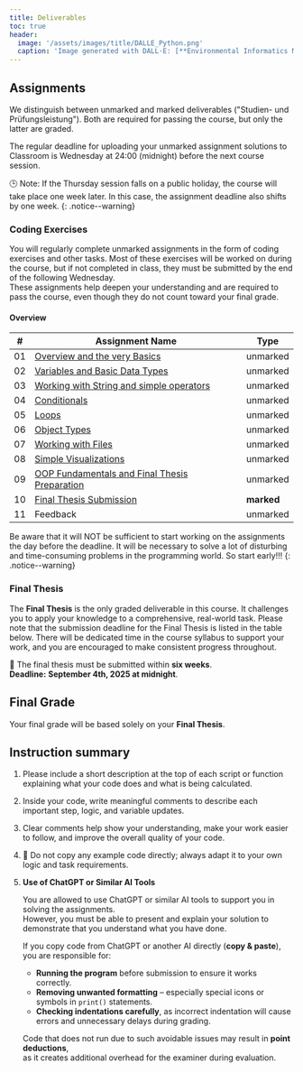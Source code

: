 ```yaml
---
title: Deliverables
toc: true
header:
  image: '/assets/images/title/DALLE_Python.png'
  caption: 'Image generated with DALL·E: [**Environmental Informatics Marburg**](https://www.uni-marburg.de/en/fb19/disciplines/physisch/environmentalinformatics)'
---
```



## Assignments
We distinguish between unmarked and marked deliverables ("Studien- und Prüfungsleistung").
Both are required for passing the course, but only the latter are graded.

The regular deadline for uploading your unmarked assignment solutions to Classroom is Wednesday at 24:00 (midnight) before the next course session.

🕒 Note: If the Thursday session falls on a public holiday, the course will take place one week later. In this case, the assignment deadline also shifts by one week.
{: .notice--warning}



### Coding Exercises  
You will regularly complete unmarked assignments in the form of coding exercises and other tasks. Most of these exercises will be worked on during the course, but if not completed in class, they must be submitted by the end of the following Wednesday.  
These assignments help deepen your understanding and are required to pass the course, even though they do not count toward your final grade.


#### Overview 

| #   | Assignment Name                                                             | Type        |
|-----|------------------------------------------------------------------------------|-------------|
| 01  | [Overview and the very Basics](/moer-base-python/unit01/unit01-07_Assignment.html)                | unmarked    |
| 02  | [Variables and Basic Data Types](/moer-base-python/unit10/unit02-07_Assignment.html)                  | unmarked    |
| 03  | [Working with String and simple operators](/moer-base-python/unit10/unit03-07_Assignment.html)                               | unmarked    |
| 04  | [Conditionals](/moer-base-python/unit04-07_Assignment.html)                             | unmarked    |
| 05  | [Loops](/moer-base-python/unit10/unit10-05_lists.html)                                    | unmarked    |
| 06  | [Object Types](/moer-base-python/unit10/unit10-06_dataframes.html)                        | unmarked    |
| 07  | [Working with Files](/moer-base-python/unit10/unit10-07_files.html)                                                | unmarked    |
| 08  | [Simple Visualizations](/moer-base-python/unit10/unit10-08_visualizations.html)                                    | unmarked    |
| 09  | [OOP Fundamentals and Final Thesis Preparation](/moer-base-python/unit10/unit10-09_thesis_prep.html)               | unmarked    |
| 10  | [Final Thesis Submission](/moer-base-python/unit10/unit10-10_thesis_submission.html)                               | **marked**  |
| 11  | Feedback                               | unmarked |

Be aware that it will NOT be sufficient to start working on the assignments the day before the deadline. It will be necessary to solve a lot of disturbing and time-consuming problems in the programming world. So start early!!!
{: .notice--warning}

### Final Thesis  
The **Final Thesis** is the only graded deliverable in this course. It challenges you to apply your knowledge to a comprehensive, real-world task. 
Please note that the submission deadline for the Final Thesis is listed in the table below. There will be dedicated time in the course syllabus to support your work, and you are encouraged to make consistent progress throughout.


📝  The final thesis must be submitted within **six weeks**.  
**Deadline:** **September 4th, 2025 at midnight**.

## Final Grade
Your final grade will be based solely on your **Final Thesis**.

## Instruction summary

1. Please include a short description at the top of each script or function explaining what your code does and what is being calculated.  
2. Inside your code, write meaningful comments to describe each important step, logic, and variable updates.  
3. Clear comments help show your understanding, make your work easier to follow, and improve the overall quality of your code.  
4. 🚫 Do not copy any example code directly; always adapt it to your own logic and task requirements.  
5. **Use of ChatGPT or Similar AI Tools**  

   You are allowed to use ChatGPT or similar AI tools to support you in solving the assignments.  
   However, you must be able to present and explain your solution to demonstrate that you understand what you have done.  

   If you copy code from ChatGPT or another AI directly (**copy & paste**), you are responsible for:  
   - **Running the program** before submission to ensure it works correctly.  
   - **Removing unwanted formatting** – especially special icons or symbols in `print()` statements.  
   - **Checking indentations carefully**, as incorrect indentation will cause errors and unnecessary delays during grading.  

   Code that does not run due to such avoidable issues may result in **point deductions**,  
   as it creates additional overhead for the examiner during evaluation.


